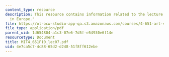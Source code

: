 ```yaml
---
content_type: resource
description: This resource contains information related to the lecture "body/gesture
  in Europe."
file: https://ol-ocw-studio-app-qa.s3.amazonaws.com/courses/4-651-art-since-1940-fall-2010/4e7ca5c74c8865d2d24851f8ff612ebe_MIT4_651F10_lec07.pdf
file_type: application/pdf
parent_uid: 1d654804-a1c3-07e6-7d5f-e54930e6f14e
resourcetype: Document
title: MIT4_651F10_lec07.pdf
uid: 4e7ca5c7-4c88-65d2-d248-51f8ff612ebe
---
```

